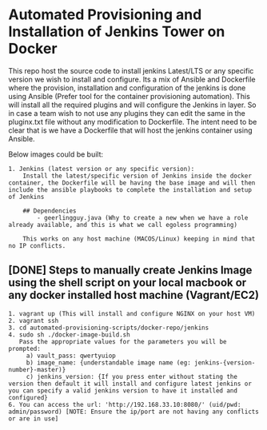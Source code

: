 # Automated Provisioning and Installation of Jenkins Tower on Docker

This repo host the source code to install jenkins Latest/LTS or any specific version we wish to install and configure. Its a mix of Ansible and Dockerfile where the provision, installation and configuration of the jenkins is done using Ansible (Prefer tool for the container provisioning automation). This will install all the required plugins and will configure the Jenkins in layer. So in case a team wish to not use any plugins they can edit the same in the pluginx.txt file without any modification to Dockerfile. The intent need to be clear that is we have a Dockerfile that will host the jenkins container using Ansible.

Below images could be built:

    1. Jenkins (latest version or any specific version):
        Install the latest/specific version of Jenkins inside the docker container, the Dockerfile will be having the base image and will then include the ansible playbooks to complete the installation and setup of Jenkins

        ## Dependencies
            - geerlingguy.java (Why to create a new when we have a role already available, and this is what we call egoless programming)

        This works on any host machine (MACOS/Linux) keeping in mind that no IP conflicts.

## [DONE] Steps to manually create Jenkins Image using the shell script on your local macbook or any docker installed host machine (Vagrant/EC2)

    1. vagrant up (This will install and configure NGINX on your host VM)
    2. vagrant ssh
    3. cd automated-provisioning-scripts/docker-repo/jenkins
    4. sudo sh ./docker-image-build.sh
       Pass the appropriate values for the parameters you will be prompted:
         a) vault_pass: qwertyuiop
         b) image_name: {understandable image name (eg: jenkins-{version-number}-master)}
         c) jenkins_version: {If you press enter without stating the version then default it will install and configure latest jenkins or you can specify a valid jenkins version to have it installed and configured}
    6. You can access the url: 'http://192.168.33.10:8080/' (uid/pwd: admin/password) [NOTE: Ensure the ip/port are not having any conflicts or are in use]
